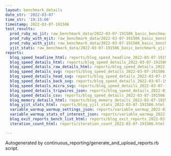 ```yaml
---
layout: benchmark_details
date_str: '2022-03-07'
time_str: '19:15:06'
timestamp: 2022-03-07-191506
test_results:
  prod_ruby_no_jit: raw_benchmark_data/2022-03-07-191506_basic_benchmark_prod_ruby_no_jit.json
  prod_ruby_with_mjit: raw_benchmark_data/2022-03-07-191506_basic_benchmark_prod_ruby_with_mjit.json
  prod_ruby_with_yjit: raw_benchmark_data/2022-03-07-191506_basic_benchmark_prod_ruby_with_yjit.json
  yjit_stats: raw_benchmark_data/2022-03-07-191506_basic_benchmark_yjit_stats.json
reports:
  blog_speed_headline_html: reports/blog_speed_headline_2022-03-07-191506.html
  blog_speed_details_html: reports/blog_speed_details_2022-03-07-191506.html
  blog_speed_details_raw_details_html: reports/blog_speed_details_2022-03-07-191506.raw_details.html
  blog_speed_details_svg: reports/blog_speed_details_2022-03-07-191506.svg
  blog_speed_details_head_svg: reports/blog_speed_details_2022-03-07-191506.head.svg
  blog_speed_details_back_svg: reports/blog_speed_details_2022-03-07-191506.back.svg
  blog_speed_details_micro_svg: reports/blog_speed_details_2022-03-07-191506.micro.svg
  blog_speed_details_tripwires_json: reports/blog_speed_details_2022-03-07-191506.tripwires.json
  blog_speed_details_csv: reports/blog_speed_details_2022-03-07-191506.csv
  blog_memory_details_html: reports/blog_memory_details_2022-03-07-191506.html
  blog_yjit_stats_html: reports/blog_yjit_stats_2022-03-07-191506.html
  variable_warmup_warmup_settings_json: reports/variable_warmup_2022-03-07-191506.warmup_settings.json
  variable_warmup_stats_of_interest_json: reports/variable_warmup_2022-03-07-191506.stats_of_interest.json
  blog_exit_reports_bench_list_html: reports/blog_exit_reports_2022-03-07-191506.bench_list.html
  iteration_count_html: reports/iteration_count_2022-03-07-191506.html

---
```

Autogenerated by continuous_reporting/generate_and_upload_reports.rb script.
